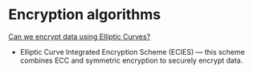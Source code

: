 # Encryption algorithms

[Can we encrypt data using Elliptic Curves?](https://andrea.corbellini.name/2023/01/02/ec-encryption/)

* Elliptic Curve Integrated Encryption Scheme (ECIES) — this scheme combines ECC and symmetric encryption to securely encrypt data.
